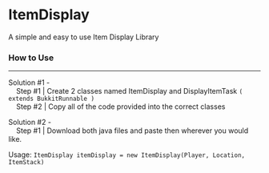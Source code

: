 # ItemDisplay
A simple and easy to use Item Display Library


### How to Use
---------
Solution #1 -  
&nbsp;&nbsp;&nbsp;&nbsp;Step #1 | Create 2 classes named ItemDisplay and DisplayItemTask `( extends BukkitRunnable )`  
&nbsp;&nbsp;&nbsp;&nbsp;Step #2 | Copy all of the code provided into the correct classes
    
Solution #2 -  
&nbsp;&nbsp;&nbsp;&nbsp;Step #1 | Download both java files and paste then wherever you would like.
    
Usage: `ItemDisplay itemDisplay = new ItemDisplay(Player, Location, ItemStack)`

